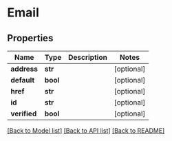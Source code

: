 # Email


## Properties
Name | Type | Description | Notes
------------ | ------------- | ------------- | -------------
**address** | **str** |  | [optional] 
**default** | **bool** |  | [optional] 
**href** | **str** |  | [optional] 
**id** | **str** |  | [optional] 
**verified** | **bool** |  | [optional] 

[[Back to Model list]](../README.md#documentation-for-models) [[Back to API list]](../README.md#documentation-for-api-endpoints) [[Back to README]](../README.md)


